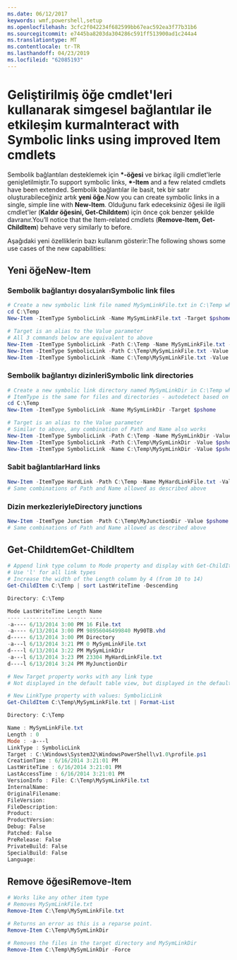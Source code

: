 ```yaml
---
ms.date: 06/12/2017
keywords: wmf,powershell,setup
ms.openlocfilehash: 3cfc2f042234f682599bb67eac592ea3f77b31b6
ms.sourcegitcommit: e7445ba8203da304286c591ff513900ad1c244a4
ms.translationtype: MT
ms.contentlocale: tr-TR
ms.lasthandoff: 04/23/2019
ms.locfileid: "62085193"
---
```

# <a name="interact-with-symbolic-links-using-improved-item-cmdlets"></a><span data-ttu-id="e01df-102">Geliştirilmiş öğe cmdlet'leri kullanarak simgesel bağlantılar ile etkileşim kurma</span><span class="sxs-lookup"><span data-stu-id="e01df-102">Interact with Symbolic links using improved Item cmdlets</span></span>

<span data-ttu-id="e01df-103">Sembolik bağlantıları desteklemek için  **\*-öğesi** ve birkaç ilgili cmdlet'lerle genişletilmiştir.</span><span class="sxs-lookup"><span data-stu-id="e01df-103">To support symbolic links, **\*-Item** and a few related cmdlets have been extended.</span></span> <span data-ttu-id="e01df-104">Sembolik bağlantılar ile basit, tek bir satır oluşturabileceğiniz artık **yeni öğe**.</span><span class="sxs-lookup"><span data-stu-id="e01df-104">Now you can create symbolic links in a single, simple line with **New-Item**.</span></span> <span data-ttu-id="e01df-105">Olduğunu fark edeceksiniz öğesi ile ilgili cmdlet'ler (**Kaldır öğesini, Get-Childıtem**) için önce çok benzer şekilde davranır.</span><span class="sxs-lookup"><span data-stu-id="e01df-105">You’ll notice that the Item-related cmdlets (**Remove-Item, Get-ChildItem**) behave very similarly to before.</span></span>

<span data-ttu-id="e01df-106">Aşağıdaki yeni özelliklerin bazı kullanım gösterir:</span><span class="sxs-lookup"><span data-stu-id="e01df-106">The following shows some use cases of the new capabilities:</span></span>

## <a name="new-item"></a><span data-ttu-id="e01df-107">Yeni öğe</span><span class="sxs-lookup"><span data-stu-id="e01df-107">New-Item</span></span>

### <a name="symbolic-link-files"></a><span data-ttu-id="e01df-108">Sembolik bağlantıyı dosyaları</span><span class="sxs-lookup"><span data-stu-id="e01df-108">Symbolic link files</span></span>

```powershell
# Create a new symbolic link file named MySymLinkFile.txt in C:\Temp which links to $pshome\profile.ps1
cd C:\Temp
New-Item -ItemType SymbolicLink -Name MySymLinkFile.txt -Target $pshome\profile.ps1

# Target is an alias to the Value parameter
# All 3 commands below are equivalent to above
New-Item -ItemType SymbolicLink -Path C:\Temp -Name MySymLinkFile.txt -Value $pshome\profile.ps1
New-Item -ItemType SymbolicLink -Path C:\Temp\MySymLinkFile.txt -Value $pshome\profile.ps1
New-Item -ItemType SymbolicLink -Name C:\Temp\MySymLinkFile.txt -Value $pshome\profile.ps1
```

### <a name="symbolic-link-directories"></a><span data-ttu-id="e01df-109">Sembolik bağlantıyı dizinleri</span><span class="sxs-lookup"><span data-stu-id="e01df-109">Symbolic link directories</span></span>

```powershell
# Create a new symbolic link directory named MySymLinkDir in C:\Temp which links to the $pshome folder
# ItemType is the same for files and directories - autodetect based on specified target
cd C:\Temp
New-Item -ItemType SymbolicLink -Name MySymLinkDir -Target $pshome

# Target is an alias to the Value parameter
# Similar to above, any combination of Path and Name also works
New-Item -ItemType SymbolicLink -Path C:\Temp -Name MySymLinkDir -Value $pshome
New-Item -ItemType SymbolicLink -Path C:\Temp\MySymLinkDir -Value $pshome
New-Item -ItemType SymbolicLink -Name C:\Temp\MySymLinkDir -Value $pshome
```

### <a name="hard-links"></a><span data-ttu-id="e01df-110">Sabit bağlantılar</span><span class="sxs-lookup"><span data-stu-id="e01df-110">Hard links</span></span>

```powershell
New-Item -ItemType HardLink -Path C:\Temp -Name MyHardLinkFile.txt -Value $pshome\profile.ps1
# Same combinations of Path and Name allowed as described above
```

### <a name="directory-junctions"></a><span data-ttu-id="e01df-111">Dizin merkezleriyle</span><span class="sxs-lookup"><span data-stu-id="e01df-111">Directory junctions</span></span>

```powershell
New-Item -ItemType Junction -Path C:\Temp\MyJunctionDir -Value $pshome
# Same combinations of Path and Name allowed as described above
```

## <a name="get-childitem"></a><span data-ttu-id="e01df-112">Get-Childıtem</span><span class="sxs-lookup"><span data-stu-id="e01df-112">Get-ChildItem</span></span>

```powershell
# Append link type column to Mode property and display with Get-ChildItem
# Use 'l' for all link types
# Increase the width of the Length column by 4 (from 10 to 14)
Get-ChildItem C:\Temp | sort LastWriteTime -Descending

Directory: C:\Temp

Mode LastWriteTime Length Name
---- ------------- ------ ----
-a---- 6/13/2014 3:00 PM 16 File.txt
-a---- 6/13/2014 3:00 PM 98956046499840 My90TB.vhd
d----- 6/13/2014 3:00 PM Directory
-a---l 6/13/2014 3:21 PM 0 MySymLinkFile.txt
d----l 6/13/2014 3:22 PM MySymLinkDir
-a---l 6/13/2014 3:23 PM 23304 MyHardLinkFile.txt
d----l 6/13/2014 3:24 PM MyJunctionDir

# New Target property works with any link type
# Not displayed in the default table view, but displayed in the default list view

# New LinkType property with values: SymbolicLink
Get-ChildItem C:\Temp\MySymLinkFile.txt | Format-List

Directory: C:\Temp

Name : MySymLinkFile.txt
Length : 0
Mode : -a---l
LinkType : SymbolicLink
Target : C:\Windows\System32\WindowsPowerShell\v1.0\profile.ps1
CreationTime : 6/16/2014 3:21:01 PM
LastWriteTime : 6/16/2014 3:21:01 PM
LastAccessTime : 6/16/2014 3:21:01 PM
VersionInfo : File: C:\Temp\MySymLinkFile.txt
InternalName:
OriginalFilename:
FileVersion:
FileDescription:
Product:
ProductVersion:
Debug: False
Patched: False
PreRelease: False
PrivateBuild: False
SpecialBuild: False
Language:
```

## <a name="remove-item"></a><span data-ttu-id="e01df-113">Remove öğesi</span><span class="sxs-lookup"><span data-stu-id="e01df-113">Remove-Item</span></span>

```powershell
# Works like any other item type
# Removes MySymLinkFile.txt
Remove-Item C:\Temp\MySymLinkFile.txt

# Returns an error as this is a reparse point.
Remove-Item C:\Temp\MySymLinkDir

# Removes the files in the target directory and MySymLinkDir
Remove-Item C:\Temp\MySymLinkDir -Force
```
